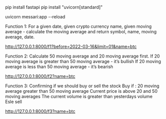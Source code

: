 pip install fastapi
pip install "uvicorn[standard]"

uvicorn messari:app --reload

 
Function 1: 
For a given date, given crypto currency name, given moving average - calculate the moving average 
and return symbol, name, moving average, date.

http://127.0.0.1:8000/f1?before=2022-03-16&limit=01&name=btc


Function 2:
Calculate 50 moving average and 20 moving average first.
If 20 moving average is greater than 50 moving average - it’s bullish 
If 20 moving average is less than 50 moving average  - it’s bearish 

http://127.0.0.1:8000/f2?name=btc

Function 3: 
Confirming if we should buy or sell the stock
Buy if : 
20 moving average greater than 50 moving average
Current price is above 20 and 50 moving averages
The current volume is greater than yesterdays volume
Esle sell 

http://127.0.0.1:8000/f3?name=btc